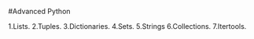 #Advanced Python

1.Lists.
2.Tuples.
3.Dictionaries.
4.Sets.
5.Strings
6.Collections.
7.Itertools.



